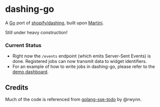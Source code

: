 dashing-go
==========

A [Go][1] port of [shopify/dashing][2], built upon [Martini][3].

Still under heavy construction!

### Current Status

* Right now the `/events` endpoint (which emits Server-Sent Events) is done. Registered jobs can now transmit data to widget identifiers.
* For an example of how to write jobs in dashing-go, please refer to the [demo dashboard][4].

Credits
-------

Much of the code is referenced from [golang-sse-todo][5] by @rwynn.

[1]: http://golang.org/
[2]: http://shopify.github.io/dashing/
[3]: http://martini.codegangsta.io/
[4]: https://github.com/gigablah/dashing-go-demo
[5]: https://github.com/rwynn/golang-sse-todo
